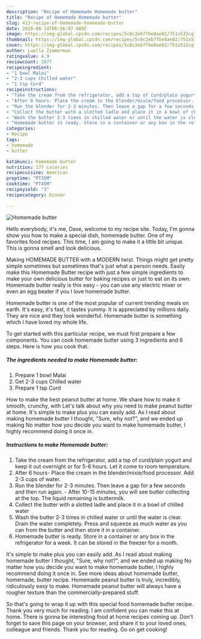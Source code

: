 ```yaml
---
description: "Recipe of Homemade Homemade butter"
title: "Recipe of Homemade Homemade butter"
slug: 413-recipe-of-homemade-homemade-butter
date: 2020-08-14T06:56:07.089Z
image: https://img-global.cpcdn.com/recipes/5c0c2eb7fbe8ae02/751x532cq70/homemade-butter-recipe-main-photo.jpg
thumbnail: https://img-global.cpcdn.com/recipes/5c0c2eb7fbe8ae02/751x532cq70/homemade-butter-recipe-main-photo.jpg
cover: https://img-global.cpcdn.com/recipes/5c0c2eb7fbe8ae02/751x532cq70/homemade-butter-recipe-main-photo.jpg
author: Luella Zimmerman
ratingvalue: 4.9
reviewcount: 1877
recipeingredient:
- "1 bowl Malai"
- "2-3 cups Chilled water"
- "1 tsp Curd"
recipeinstructions:
- "Take the cream from the refrigerator, add a tsp of curd/plain yogurt and keep it out overnight or for 5-6 hours. Let it come to room temperature."
- "After 6 hours- Place the cream in the blender/mixie/food processor. Add 2-3 cups of water."
- "Run the blender for 2-3 minutes. Then leave a gap for a few seconds and then run again. After 10-15 minutes, you will see butter collecting at the top. The liquid remaining is buttermilk."
- "Collect the butter with a slotted ladle and place it in a bowl of chilled water"
- "Wash the butter 2-3 times in chilled water or until the water is clear. Drain the water completely. Press and squeeze as much water as you can from the butter and then store it in a container."
- "Homemade butter is ready. Store in a container or any box in the refrigerator for a week. It can be stored in the freezer for a month."
categories:
- Recipe
tags:
- homemade
- butter

katakunci: homemade butter 
nutrition: 177 calories
recipecuisine: American
preptime: "PT35M"
cooktime: "PT45M"
recipeyield: "3"
recipecategory: Dinner

---
```



![Homemade butter](https://img-global.cpcdn.com/recipes/5c0c2eb7fbe8ae02/751x532cq70/homemade-butter-recipe-main-photo.jpg)

Hello everybody, it's me, Dave, welcome to my recipe site. Today, I'm gonna show you how to make a special dish, homemade butter. One of my favorites food recipes. This time, I am going to make it a little bit unique. This is gonna smell and look delicious.

Making HOMEMADE BUTTER with a MODERN twist. Things might get pretty simple sometimes but sometimes that&#39;s just what a person needs. Easily make this Homemade Butter recipe with just a few simple ingredients to make your own delicious butter for baking recipes or just to eat on its own. Homemade butter really is this easy - you can use any electric mixer or even an egg beater if you I love homemade butter.

Homemade butter is one of the most popular of current trending meals on earth. It's easy, it's fast, it tastes yummy. It is appreciated by millions daily. They are nice and they look wonderful. Homemade butter is something which I have loved my whole life.


To get started with this particular recipe, we must first prepare a few components. You can cook homemade butter using 3 ingredients and 6 steps. Here is how you cook that.

<!--inarticleads1-->

##### The ingredients needed to make Homemade butter:

1. Prepare 1 bowl Malai
1. Get 2-3 cups Chilled water
1. Prepare 1 tsp Curd


How to make the best peanut butter at home. We share how to make it smooth, crunchy, with Let&#39;s talk about why you need to make peanut butter at home. It&#39;s simple to make plus you can easily add. As I read about making homemade butter I thought, &#34;Sure, why not?&#34;, and we ended up making No matter how you decide you want to make homemade butter, I highly recommend doing it once in. 

<!--inarticleads2-->

##### Instructions to make Homemade butter:

1. Take the cream from the refrigerator, add a tsp of curd/plain yogurt and keep it out overnight or for 5-6 hours. Let it come to room temperature.
1. After 6 hours- Place the cream in the blender/mixie/food processor. Add 2-3 cups of water.
1. Run the blender for 2-3 minutes. Then leave a gap for a few seconds and then run again. - After 10-15 minutes, you will see butter collecting at the top. The liquid remaining is buttermilk.
1. Collect the butter with a slotted ladle and place it in a bowl of chilled water
1. Wash the butter 2-3 times in chilled water or until the water is clear. Drain the water completely. Press and squeeze as much water as you can from the butter and then store it in a container.
1. Homemade butter is ready. Store in a container or any box in the refrigerator for a week. It can be stored in the freezer for a month.


It&#39;s simple to make plus you can easily add. As I read about making homemade butter I thought, &#34;Sure, why not?&#34;, and we ended up making No matter how you decide you want to make homemade butter, I highly recommend doing it once in. See more ideas about homemade butter, homemade, butter recipe. Homemade peanut butter is truly, incredibly, ridiculously easy to make. Homemade peanut butter will always have a rougher texture than the commercially-prepared stuff. 

So that's going to wrap it up with this special food homemade butter recipe. Thank you very much for reading. I am confident you can make this at home. There is gonna be interesting food at home recipes coming up. Don't forget to save this page on your browser, and share it to your loved ones, colleague and friends. Thank you for reading. Go on get cooking!
